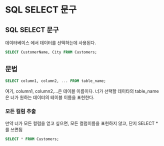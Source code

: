 # SQL SELECT 문구
## SQL SELECT 문구
데이터베이스 에서 데이터를 선택하는데 사용된다.
```sql
SELECT CustomerName, City FROM Customers;
```
## 문법
```SQL
SELECT column1, column2, ... FROM table_name;
```
여기, column1, column2,...은 테이블 이름이다. 너가 선택할 데이타의
table_name은 너가 원하는 데이터의 테이블 이름을 표현한다.
### 모든 컬럼 추출
만약 너가 모든 컬럼을 얻고 싶으면, 모든 컬럼이름을 표현하지 않고, 단지 SELECT * 를 쓰면됨
```sql
SELECT * FROM Customers;
```
